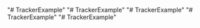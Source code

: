 "# TrackerExample" 
"# TrackerExample" 
"# TrackerExample" 
"# TrackerExample" 
"# TrackerExample" 
